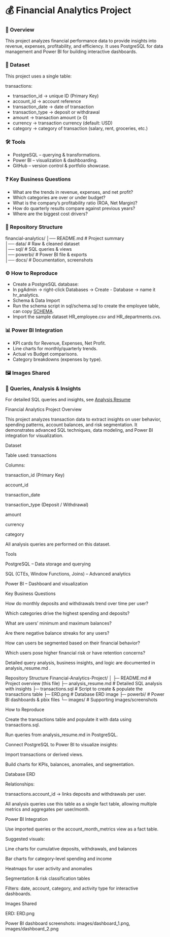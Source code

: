 # 💰 Financial Analytics Project
### 📌 Overview
This project analyzes financial performance data to provide insights into revenue, expenses, profitability, and efficiency.
It uses PostgreSQL for data management and Power BI for building interactive dashboards.

###  📂 Dataset
This project uses a single table:

transactions:
- transaction_id → unique ID (Primary Key)
- account_id → account reference
- transaction_date → date of transaction
- transaction_type → deposit or withdrawal
- amount → transaction amount (≥ 0)
- currency → transaction currency (default: USD)
- category → category of transaction (salary, rent, groceries, etc.)

### 🛠 Tools
- PostgreSQL – querying & transformations.
- Power BI – visualization & dashboarding.
- GitHub – version control & portfolio showcase.

### ❓ Key Business Questions
- What are the trends in revenue, expenses, and net profit?
- Which categories are over or under budget?
- What is the company’s profitability ratio (ROA, Net Margin)?
- How do quarterly results compare against previous years?
- Where are the biggest cost drivers?

### 📁 Repository Structure
financial-analytics/
│── README.md                # Project summary  
│── data/                    # Raw & cleaned dataset  
│── sql/                     # SQL queries & views  
│── powerbi/                  # Power BI file & exports  
│── docs/                    # Documentation, screenshots  

### ⚙️ How to Reproduce
- Create a PostgreSQL database:
- In pgAdmin → right-click Databases → Create - Database → name it hr_analytics.
- Schema & Data Import
- Run the schema script in sql/schema.sql to create the employee table, can copy [SCHEMA](sql/SCHEMA.sql).
- Import the sample dataset HR_employee.csv and HR_departments.cvs.

### 📊 Power BI Integration
- KPI cards for Revenue, Expenses, Net Profit.
- Line charts for monthly/quarterly trends.
- Actual vs Budget comparisons.
- Category breakdowns (expenses by type).

### 🖼 Images Shared



### 📑 Queries, Analysis & Insights
For detailed SQL queries and insights, see [Analysis Resume](Analysis_resume.md)


Financial Analytics Project
Overview

This project analyzes transaction data to extract insights on user behavior, spending patterns, account balances, and risk segmentation.
It demonstrates advanced SQL techniques, data modeling, and Power BI integration for visualization.

Dataset

Table used: transactions

Columns:

transaction_id (Primary Key)

account_id

transaction_date

transaction_type (Deposit / Withdrawal)

amount

currency

category

All analysis queries are performed on this dataset.

Tools

PostgreSQL – Data storage and querying

SQL (CTEs, Window Functions, Joins) – Advanced analytics

Power BI – Dashboard and visualization

Key Business Questions

How do monthly deposits and withdrawals trend over time per user?

Which categories drive the highest spending and deposits?

What are users’ minimum and maximum balances?

Are there negative balance streaks for any users?

How can users be segmented based on their financial behavior?

Which users pose higher financial risk or have retention concerns?

Detailed query analysis, business insights, and logic are documented in analysis_resume.md
.

Repository Structure
Financial-Analytics-Project/
│
├─ README.md                 # Project overview (this file)
├─ analysis_resume.md        # Detailed SQL analysis with insights
├─ transactions.sql          # Script to create & populate the transactions table
├─ ERD.png                   # Database ERD image
├─ powerbi/                  # Power BI dashboards & pbix files
└─ images/                   # Supporting images/screenshots

How to Reproduce

Create the transactions table and populate it with data using transactions.sql.

Run queries from analysis_resume.md in PostgreSQL.

Connect PostgreSQL to Power BI to visualize insights:

Import transactions or derived views.

Build charts for KPIs, balances, anomalies, and segmentation.

Database ERD

Relationships:

transactions.account_id → links deposits and withdrawals per user.

All analysis queries use this table as a single fact table, allowing multiple metrics and aggregates per user/month.

Power BI Integration

Use imported queries or the account_month_metrics view as a fact table.

Suggested visuals:

Line charts for cumulative deposits, withdrawals, and balances

Bar charts for category-level spending and income

Heatmaps for user activity and anomalies

Segmentation & risk classification tables

Filters: date, account, category, and activity type for interactive dashboards.

Images Shared

ERD: ERD.png

Power BI dashboard screenshots: images/dashboard_1.png, images/dashboard_2.png
